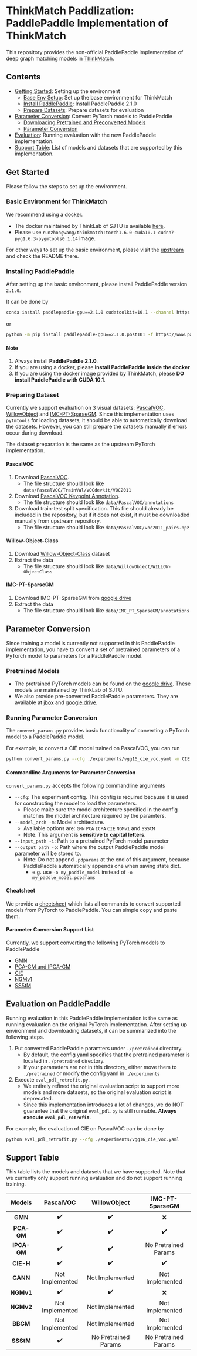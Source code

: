 # ThinkMatch Paddlization: PaddlePaddle Implementation of ThinkMatch

This repository provides the non-official PaddlePaddle implementation of deep graph matching models in [ThinkMatch](https://github.com/Thinklab-SJTU/ThinkMatch).

## Contents

- [Getting Started](#get-started): Setting up the environment
  - [Base Env Setup](#basic-environment-for-thinkmatch): Set up the base environment for ThinkMatch
  - [Install PaddlePaddle](#installing-paddlepaddle): Install PaddlePaddle 2.1.0
  - [Prepare Datasets](#preparing-dataset): Prepare datasets for evaluation
- [Parameter Conversion](#parameter-conversion): Convert PyTorch models to PaddlePaddle
  - [Downloading Pretrained and Preconverted Models](#pretrained-models)
  - [Parameter Conversion](#running-parameter-conversion)
- [Evaluation](#evaluation-on-paddlepaddle): Running evaluation with the new PaddlePaddle implementation.
- [Support Table](#support-table): List of models and datasets that are supported by this implementation.

## Get Started

Please follow the steps to set up the environment.

### Basic Environment for ThinkMatch

We recommend using a docker.

- The docker maintained by ThinkLab of SJTU is available [here](https://hub.docker.com/r/runzhongwang/thinkmatch).
- Please use `runzhongwang/thinkmatch:torch1.6.0-cuda10.1-cudnn7-pyg1.6.3-pygmtools0.1.14` image.

For other ways to set up the basic environment, please visit the [upstream](https://github.com/Thinklab-SJTU/ThinkMatch) and check the README there.

### Installing PaddlePaddle

After setting up the basic environment, please install PaddlePaddle version `2.1.0`.

It can be done by

```sh
conda install paddlepaddle-gpu==2.1.0 cudatoolkit=10.1 --channel https://mirrors.tuna.tsinghua.edu.cn/anaconda/cloud/Paddle/
```

or

```sh
python -m pip install paddlepaddle-gpu==2.1.0.post101 -f https://www.paddlepaddle.org.cn/whl/linux/mkl/avx/stable.html
```

#### Note

1. Always install **PaddlePaddle 2.1.0**.
2. If you are using a docker, please **install PaddlePaddle inside the docker**
3. If you are using the docker image provided by ThinkMatch, please **DO install PaddlePaddle with CUDA 10.1**.

### Preparing Dataset

Currently we support evaluation on 3 visual datasets: [PascalVOC](#pascalvoc), [WillowObject](#willow-object-class) and [IMC-PT-SparseGM](#imc-pt-sparsegm). Since this implementation uses `pytmtools` for loading datasets, it should be able to automatically download the datasets. However, you can still prepare the datasets manually if errors occur during download.

The dataset preparation is the same as the upstream PyTorch implementation.

#### PascalVOC

1. Download [PascalVOC](http://host.robots.ox.ac.uk/pascal/VOC/voc2011/index.html).
   - The file structure should look like `data/PascalVOC/TrainVal/VOCdevkit/VOC2011`
2. Download [PascalVOC Keypoint Annotation](https://www2.eecs.berkeley.edu/Research/Projects/CS/vision/shape/poselets/voc2011_keypoints_Feb2012.tgz).
   - The file structure should look like `data/PascalVOC/annotations`
3. Download train-test split specification. This file should already be included in the repository, but if it does not exist, it must be downloaded manually from upstream repository.
   - The file structure should look like `data/PascalVOC/voc2011_pairs.npz`

#### Willow-Object-Class

1. Download [Willow-Object-Class](http://www.di.ens.fr/willow/research/graphlearning/WILLOW-ObjectClass_dataset.zip) dataset
2. Extract the data
   - The file structure should look like `data/WillowObject/WILLOW-ObjectClass`

#### IMC-PT-SparseGM

1. Download IMC-PT-SparseGM from [google drive](https://drive.google.com/file/d/1Po9pRMWXTqKK2ABPpVmkcsOq-6K_2v-B/view?usp=sharing)
2. Extract the data
   - The file structure should look like `data/IMC_PT_SparseGM/annotations`

## Parameter Conversion

Since training a model is currently not supported in this PaddlePaddle implementation, you have to convert a set of pretrained parameters of a PyTorch model to parameters for a PaddlePaddle model.

### Pretrained Models

- The pretrained PyTorch models can be found on the [google drive](https://drive.google.com/drive/folders/11xAQlaEsMrRlIVc00nqWrjHf8VOXUxHQ). These models are maintained by ThinkLab of SJTU.
- We also provide pre-converted PaddlePaddle parameters. They are available at [jbox](https://jbox.sjtu.edu.cn/l/31Ll1T) and [google drive](https://drive.google.com/drive/folders/1qO93jTgYgVi9N2FZzZXTMw2QF4HLkOzx?usp=sharing).

### Running Parameter Conversion

The `convert_params.py` provides basic functionality of converting a PyTorch model to a PaddlePaddle model.

For example, to convert a CIE model trained on PascalVOC, you can run

```sh
python convert_params.py --cfg ./experiments/vgg16_cie_voc.yaml -m CIE -i ./pretrained/pretrained_params_vgg16_cie_voc.pt -o ./pretrained/paddle_vgg16_cie_voc
```

#### Commandline Arguments for Parameter Conversion

`convert_params.py` accepts the following commandline arguments

- `--cfg`: The experiment config. This config is required because it is used for constructing the model to load the parameters.
  - Please make sure the model architecture specified in the config matches the model architecture required by the paramters.
- `--model_arch -m`: Model architecture.
  - Available options are: `GMN` `PCA` `ICPA` `CIE` `NGMv1` and `SSStM`
  - Note: This argument is **sensitive to capital letters**.
- `--input_path -i`: Path to a pretrained PyTorch model parameter
- `--output_path -o`: Path where the output PaddlePaddle model parameter will be stored to.
  - Note: Do not append `.pdparams` at the end of this argument, because PaddlePaddle automatically appends one when saving state dict.
    - e.g. use `-o my_paddle_model` instead of `-o my_paddle_model.pdparams`

#### Cheatsheet

We provide a [cheetsheet](./convert_params_cheatsheet.md) which lists all commands to convert supported models from PyTorch to PaddlePaddle. You can simple copy and paste them.

#### Parameter Conversion Support List

Currently, we support converting the following PyTorch models to PaddlePaddle

- [GMN](https://thinkmatch.readthedocs.io/en/latest/guide/models.html#gmn)
- [PCA-GM and IPCA-GM](https://thinkmatch.readthedocs.io/en/latest/guide/models.html#pca-gm)
- [CIE](https://thinkmatch.readthedocs.io/en/latest/guide/models.html#cie-h)
- [NGMv1](https://thinkmatch.readthedocs.io/en/latest/guide/models.html#ngm)
- [SSStM](https://github.com/eliphatfs/ThinkMatch)

## Evaluation on PaddlePaddle

Running evaluation in this PaddlePaddle implementation is the same as running evaluation on the original PyTorch implementation. After setting up environment and downloading datasets, it can be summarized into the following steps.

1. Put converted PaddlePaddle paramters under `./pretrained` directory.
   - By default, the config yaml specifies that the pretrained parameter is located in `./pretrained` directory.
   - If your parameters are not in this directory, either move them to `./pretrained` or modify the config yaml in `./experiments`
2. Execute `eval_pdl_retrofit.py`.
   - We entirely refined the original evaluation script to support more models and more datasets, so the original evaluation script is deprecated.
   - Since this implementation introduces a lot of changes, we do NOT guarantee that the original `eval_pdl.py` is still runnable. **Always execute `eval_pdl_retrofit`**.

For example, the evaluation of CIE on PascalVOC can be done by

```sh
python eval_pdl_retrofit.py --cfg ./experiments/vgg16_cie_voc.yaml
```

## Support Table

This table lists the models and datasets that we have supported. Note that we currently only support running evaluation and do not support running training.

|   Models    |     PascalVOC      |     WillowObject     |   IMC-PT-SparseGM    |
| :---------: | :----------------: | :------------------: | :------------------: |
|   **GMN**   | :heavy_check_mark: |  :heavy_check_mark:  |         :x:          |
| **PCA-GM**  | :heavy_check_mark: |  :heavy_check_mark:  |  :heavy_check_mark:  |
| **IPCA-GM** | :heavy_check_mark: |  :heavy_check_mark:  | No Pretrained Params |
|  **CIE-H**  | :heavy_check_mark: |  :heavy_check_mark:  |  :heavy_check_mark:  |
|  **GANN**   |  Not Implemented   |   Not Implemented    |   Not Implemented    |
|  **NGMv1**  | :heavy_check_mark: |  :heavy_check_mark:  |         :x:          |
|  **NGMv2**  |  Not Implemented   |   Not Implemented    |   Not Implemented    |
|  **BBGM**   |  Not Implemented   |   Not Implemented    |   Not Implemented    |
|  **SSStM**  | :heavy_check_mark: | No Pretrained Params | No Pretrained Params |
